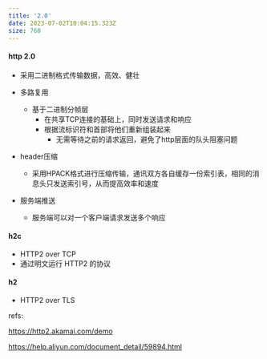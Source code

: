 ```yaml
---
title: '2.0'
date: 2023-07-02T10:04:15.323Z
size: 760
---
```

#### http 2.0

- 采用二进制格式传输数据，高效、健壮
- 多路复用
  - 基于二进制分帧层
    - 在共享TCP连接的基础上，同时发送请求和响应
    - 根据流标识符和首部将他们重新组装起来
      - 无需等待之前的请求返回，避免了http层面的队头阻塞问题
  
- header压缩
  - 采用HPACK格式进行压缩传输，通讯双方各自缓存一份索引表，相同的消息头只发送索引号，从而提高效率和速度

- 服务端推送
  - 服务端可以对一个客户端请求发送多个响应


#### h2c

- HTTP2 over TCP
- 通过明文运行 HTTP2 的协议

#### h2

- HTTP2 over TLS



refs:

https://http2.akamai.com/demo

https://help.aliyun.com/document_detail/59894.html
